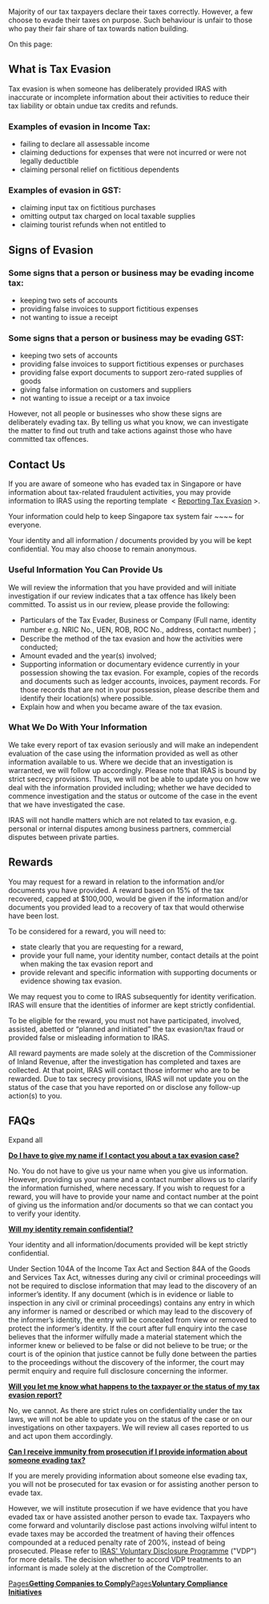 Majority of our tax taxpayers declare their taxes correctly. However, a few choose to evade their taxes on purpose. Such behaviour is unfair to those who pay their fair share of tax towards nation building.

On this page:

## What is Tax Evasion

Tax evasion is when someone has deliberately provided IRAS with inaccurate or incomplete information about their activities to reduce their tax liability or obtain undue tax credits and refunds.

### Examples of evasion in Income Tax:

- failing to declare all assessable income
- claiming deductions for expenses that were not incurred or were not legally deductible
- claiming personal relief on fictitious dependents

### Examples of evasion in GST:

- claiming input tax on fictitious purchases
- omitting output tax charged on local taxable supplies
- claiming tourist refunds when not entitled to

## Signs of Evasion

### Some signs that a person or business may be evading income tax:

- keeping two sets of accounts
- providing false invoices to support fictitious expenses
- not wanting to issue a receipt

### Some signs that a person or business may be evading GST:

- keeping two sets of accounts
- providing false invoices to support fictitious expenses or purchases
- providing false export documents to support zero-rated supplies of goods
- giving false information on customers and suppliers
- not wanting to issue a receipt or a tax invoice

However, not all people or businesses who show these signs are deliberately evading tax. By telling us what you know, we can investigate the matter to find out truth and take actions against those who have committed tax offences.

## Contact Us

If you are aware of someone who has evaded tax in Singapore or have information about tax-related fraudulent activities, you may provide information to IRAS using the reporting template  < [Reporting Tax Evasion](https://form.gov.sg/#!/61555be493cf06001382c6ab) >.


Your information could help to keep Singapore tax system fair ~~~~ for everyone.

Your identity and all information / documents provided by you will be kept confidential. You may also choose to remain anonymous.

### Useful Information You Can Provide Us

We will review the information that you have provided and will initiate investigation if our review indicates that a tax offence has likely been committed. To assist us in our review, please provide the following:

- Particulars of the Tax Evader, Business or Company (Full name, identity number e.g. NRIC No., UEN, ROB, ROC No., address, contact number)；
- Describe the method of the tax evasion and how the activities were conducted;
- Amount evaded and the year(s) involved;
- Supporting information or documentary evidence currently in your possession showing the tax evasion. For example, copies of the records and documents such as ledger accounts, invoices, payment records. For those records that are not in your possession,
please describe them and identify their location(s) where possible.
- Explain how and when you became aware of the tax evasion.

### What We Do With Your Information

We take every report of tax evasion seriously and will make an independent evaluation of the case using the information provided as well as other information available to us. Where we decide that an investigation is warranted, we will follow up accordingly.
Please note that IRAS is bound by strict secrecy provisions. Thus, we will not be able to update you on how we deal with the information provided including; whether we have decided to commence investigation and the status or outcome of the case in
the event that we have investigated the case.

IRAS will not handle matters which are not related to tax evasion, e.g. personal or internal disputes among business partners, commercial disputes between private parties.

## Rewards

You may request for a reward in relation to the information and/or documents you have provided. A reward based on 15% of the tax recovered, capped at $100,000, would be given if the information and/or documents you provided lead to a recovery of tax
that would otherwise have been lost.

To be considered for a reward, you will need to:

- state clearly that you are requesting for a reward,
- provide your full name, your identity number,
contact details at the point when making the tax evasion report and
- provide relevant and specific information with supporting documents or evidence showing tax evasion.


We may request you to come to IRAS subsequently for identity verification. IRAS will ensure that the identities of informer are kept strictly confidential.

To be eligible for the reward, you must not have participated, involved, assisted, abetted or “planned and initiated” the tax evasion/tax fraud or provided false or misleading information to IRAS.

All reward payments are made solely at the discretion of the Commissioner of Inland Revenue, after the investigation has completed and taxes are collected. At that point, IRAS will contact those informer who are to be rewarded. Due to tax secrecy
provisions, IRAS will not update you on the status of the case that you have reported on or disclose any follow-up action(s) to you.

## FAQs

Expand all

[**Do I have to give my name if I contact you about a tax evasion case?**](https://www.iras.gov.sg/taxes/property-tax/tax-compliance/tax-evasion-or-fraud/reporting-tax-evasion-or-fraud#do-i-have-to-give-my-name-if-i-contact-you-about-a-tax-evasion-case-)

No. You do not have to give us your name when you give us information. However, providing us your name and a contact number allows us to clarify the information furnished, where necessary. If you wish to request for a reward, you will have to provide
your name and contact number at the point of giving us the information and/or documents so that we can contact you to verify your identity.

[**Will my identity remain confidential?**](https://www.iras.gov.sg/taxes/property-tax/tax-compliance/tax-evasion-or-fraud/reporting-tax-evasion-or-fraud#will-my-identity-remain-confidential-)

Your identity and all information/documents provided will be kept strictly confidential.

Under Section 104A of the Income Tax Act and Section 84A of the Goods and Services Tax Act, witnesses during any civil or criminal proceedings will not be required to disclose information that may lead to the discovery of an informer’s identity. If any document (which is in evidence or liable to inspection in any civil or criminal proceedings) contains any entry in which any informer is named or described or which may lead to the discovery of the informer’s identity, the entry will be concealed from view or removed to protect the informer’s identity. If the court after full enquiry into the case believes that the informer wilfully made a material statement which the informer knew or believed to be false or did not believe to be true; or the court is of the opinion that justice cannot be fully done between the parties to the proceedings without the discovery of the informer, the court may permit enquiry and require full disclosure concerning the informer.

[**Will you let me know what happens to the taxpayer or the status of my tax evasion report?**](https://www.iras.gov.sg/taxes/property-tax/tax-compliance/tax-evasion-or-fraud/reporting-tax-evasion-or-fraud#will-you-let-me-know-what-happens-to-the-taxpayer-or-the-status-of-my-tax-evasion-report-)

No, we cannot. As there are strict rules on confidentiality under the tax laws, we will not be able to update you on the status of the case or on our investigations on other taxpayers. We will review all cases reported to us and act upon them accordingly.

[**Can I receive immunity from prosecution if I provide information about someone evading tax?**](https://www.iras.gov.sg/taxes/property-tax/tax-compliance/tax-evasion-or-fraud/reporting-tax-evasion-or-fraud#can-i-receive-immunity-from-prosecution-if-i-provide-information-about-someone-evading-tax-)

If you are merely providing information about someone else evading tax, you will not be prosecuted for tax evasion or for assisting another person to evade tax.

However, we will institute prosecution if we have evidence that you have evaded
tax or have assisted another person to evade tax. Taxpayers who come forward and voluntarily disclose past actions involving wilful intent to evade taxes may be accorded the treatment of having their offences compounded at a reduced penalty rate of
200%, instead of being prosecuted. Please refer to [IRAS' Voluntary Disclosure Programme](https://www.iras.gov.sg/taxes/individual-income-tax/basics-of-individual-income-tax/voluntary-disclosure-of-errors-for-reduced-penalties "IRAS' Voluntary Disclosure Programme") ("VDP") for more details. The decision whether to accord VDP treatments to an informant is made solely at the discretion of the Comptroller.

[Pages**Getting Companies to Comply**](https://www.iras.gov.sg/taxes/corporate-income-tax/corporate-income-tax-compliance/getting-companies-to-comply)[Pages**Voluntary Compliance Initiatives**](https://www.iras.gov.sg/taxes/goods-services-tax-(gst)/getting-it-right/voluntary-compliance-initiatives)